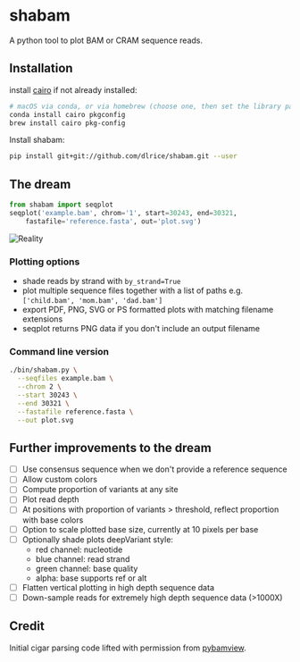 # shabam
A python tool to plot BAM or CRAM sequence reads.

## Installation
install [cairo](https://www.cairographics.org/download/) if not already
installed:
```sh
# macOS via conda, or via homebrew (choose one, then set the library path)
conda install cairo pkgconfig
brew install cairo pkg-config
```

Install shabam:
```sh
pip install git+git://github.com/dlrice/shabam.git --user
```

## The dream
```py
from shabam import seqplot
seqplot('example.bam', chrom='1', start=30243, end=30321,
    fastafile='reference.fasta', out='plot.svg')
```

![Reality](/tests/data/reality.svg)

### Plotting options
- shade reads by strand with `by_strand=True`
- plot multiple sequence files together with a list of paths e.g.
  `['child.bam', 'mom.bam', 'dad.bam']`
- export PDF, PNG, SVG or PS formatted plots with matching filename extensions
- seqplot returns PNG data if you don't include an output filename

### Command line version
```sh
./bin/shabam.py \
  --seqfiles example.bam \
  --chrom 2 \
  --start 30243 \
  --end 30321 \
  --fastafile reference.fasta \
  --out plot.svg
```

## Further improvements to the dream
- [ ] Use consensus sequence when we don't provide a reference sequence
- [ ] Allow custom colors
- [ ] Compute proportion of variants at any site
- [ ] Plot read depth
- [ ] At positions with proportion of variants > threshold, reflect proportion
  with base colors
- [ ] Option to scale plotted base size, currently at 10 pixels per base
- [ ] Optionally shade plots deepVariant style:
    - red channel: nucleotide
    - blue channel: read strand
    - green channel: base quality
    - alpha: base supports ref or alt
- [ ] Flatten vertical plotting in high depth sequence data
- [ ] Down-sample reads for extremely high depth sequence data (>1000X)

## Credit
Initial cigar parsing code lifted with permission from
[pybamview](https://github.com/mgymrek/pybamview).

